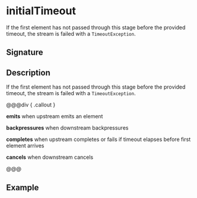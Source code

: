 # initialTimeout

If the first element has not passed through this stage before the provided timeout, the stream is failed
with a `TimeoutException`.

## Signature

## Description

If the first element has not passed through this stage before the provided timeout, the stream is failed
with a `TimeoutException`.


@@@div { .callout }

**emits** when upstream emits an element

**backpressures** when downstream backpressures

**completes** when upstream completes or fails if timeout elapses before first element arrives

**cancels** when downstream cancels

@@@

## Example

